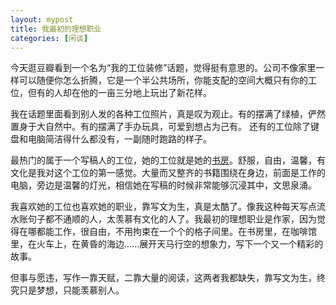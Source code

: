 ```yaml
---
layout: mypost
title: 我最初的理想职业
categories: [闲谈]
---
```


今天逛豆瓣看到一个名为“我的工位装修”话题，觉得挺有意思的。公司不像家里一样可以随便你怎么折腾，它是一个半公共场所，你能支配的空间大概只有你的工位，但有的人却在他的一亩三分地上玩出了新花样。



我在话题里面看到别人发的各种工位照片，真是叹为观止。有的摆满了绿植，俨然置身于大自然中。有的摆满了手办玩具，可爱到想占为己有。 还有的工位除了键盘和电脑简洁得什么都没有，一副随时跑路的样子。



最热门的属于一个写稿人的工位，她的工位就是她的[书房](https://www.douban.com/people/158876560/status/3372380058/?dt_dapp=1)。舒服，自由，温馨，有文化是我对这个工位的第一感觉。大量而又整齐的书籍围绕在身边，前面是工作的电脑，旁边是温馨的灯光，相信她在写稿的时候非常能够沉浸其中，文思泉涌。



我喜欢她的工位也喜欢她的职业，靠写文为生，真是太酷了。像我这种每天写点流水账句子都不通顺的人，太羡慕有文化的人了。我最初的理想职业是作家，因为觉得在哪都能工作，很自由，不用拘束在一个个的格子间里。在书房里，在咖啡馆里，在火车上，在黄昏的海边......展开天马行空的想象力，写下一个又一个精彩的故事。



但事与愿违，写作一靠天赋，二靠大量的阅读，这两者我都缺失，靠写文为生，终究只是梦想，只能羡慕别人。
